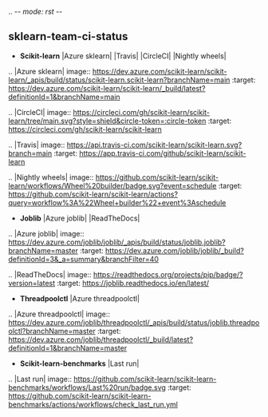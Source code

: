 .. -*- mode: rst -*-

sklearn-team-ci-status
----------------------

- **Scikit-learn** |Azure sklearn| |Travis| |CircleCI| |Nightly wheels|

.. |Azure sklearn| image:: https://dev.azure.com/scikit-learn/scikit-learn/_apis/build/status/scikit-learn.scikit-learn?branchName=main
   :target: https://dev.azure.com/scikit-learn/scikit-learn/_build/latest?definitionId=1&branchName=main

.. |CircleCI| image:: https://circleci.com/gh/scikit-learn/scikit-learn/tree/main.svg?style=shield&circle-token=:circle-token
   :target: https://circleci.com/gh/scikit-learn/scikit-learn

.. |Travis| image:: https://api.travis-ci.com/scikit-learn/scikit-learn.svg?branch=main
   :target: https://app.travis-ci.com/github/scikit-learn/scikit-learn

.. |Nightly wheels| image:: https://github.com/scikit-learn/scikit-learn/workflows/Wheel%20builder/badge.svg?event=schedule
   :target: https://github.com/scikit-learn/scikit-learn/actions?query=workflow%3A%22Wheel+builder%22+event%3Aschedule


- **Joblib** |Azure joblib| |ReadTheDocs|

.. |Azure joblib| image:: https://dev.azure.com/joblib/joblib/_apis/build/status/joblib.joblib?branchName=master
   :target: https://dev.azure.com/joblib/joblib/_build?definitionId=3&_a=summary&branchFilter=40

.. |ReadTheDocs| image:: https://readthedocs.org/projects/pip/badge/?version=latest
   :target: https://joblib.readthedocs.io/en/latest/

- **Threadpoolctl** |Azure threadpoolctl|

.. |Azure threadpoolctl| image:: https://dev.azure.com/joblib/threadpoolctl/_apis/build/status/joblib.threadpoolctl?branchName=master
   :target: https://dev.azure.com/joblib/threadpoolctl/_build/latest?definitionId=1&branchName=master

- **Scikit-learn-benchmarks** |Last run|

.. |Last run| image:: https://github.com/scikit-learn/scikit-learn-benchmarks/workflows/Last%20run/badge.svg
   :target: https://github.com/scikit-learn/scikit-learn-benchmarks/actions/workflows/check_last_run.yml

